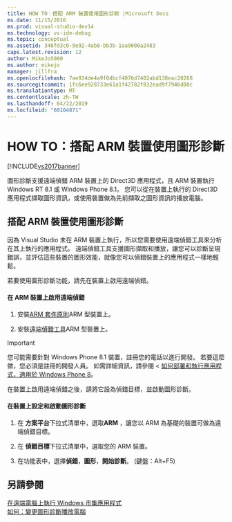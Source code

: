 ```yaml
---
title: HOW TO：搭配 ARM 裝置使用圖形診斷 |Microsoft Docs
ms.date: 11/15/2016
ms.prod: visual-studio-dev14
ms.technology: vs-ide-debug
ms.topic: conceptual
ms.assetid: 346fd3c0-9e92-4ab8-bb3b-1aa9000a2483
caps.latest.revision: 12
author: MikeJo5000
ms.author: mikejo
manager: jillfra
ms.openlocfilehash: 7ae934de4a9f0dbcf4076d7402abd138eac20268
ms.sourcegitcommit: 1fc6ee928733e61a1f42782f832ead9f7946d00c
ms.translationtype: MT
ms.contentlocale: zh-TW
ms.lasthandoff: 04/22/2019
ms.locfileid: "60104871"
---
```

# <a name="how-to-use-graphics-diagnostics-with-an-arm-device"></a>HOW TO：搭配 ARM 裝置使用圖形診斷
[!INCLUDE[vs2017banner](../includes/vs2017banner.md)]

圖形診斷支援遠端偵錯 ARM 裝置上的 Direct3D 應用程式，且 ARM 裝置執行 Windows RT 8.1 或 Windows Phone 8.1。 您可以從在裝置上執行的 Direct3D 應用程式擷取圖形資訊，或使用裝置做為先前擷取之圖形資訊的播放電腦。  
  
## <a name="using-graphics-diagnostics-with-an-arm-based-device"></a>搭配 ARM 裝置使用圖形診斷  
 因為 Visual Studio 未在 ARM 裝置上執行，所以您需要使用遠端偵錯工具來分析在其上執行的應用程式。 遠端偵錯工具支援圖形擷取和播放，讓您可以診斷呈現錯誤，並評估這些裝置的圖形效能，就像您可以偵錯裝置上的應用程式一樣地輕鬆。  
  
 若要使用圖形診斷功能，請先在裝置上啟用遠端偵錯。  
  
#### <a name="to-enable-remote-debugging-on-your-arm-based-device"></a>在 ARM 裝置上啟用遠端偵錯  
  
1. 安裝[ARM 套件原則](http://msdn.microsoft.com/windows/desktop/dn469188)ARM 型裝置上。  
  
2. 安裝[遠端偵錯工具](https://my.visualstudio.com/Downloads?q=remote%20tools%20visual%20studio%202015)ARM 型裝置上。  
  
> [!IMPORTANT]
>  您可能需要針對 Windows Phone 8.1 裝置，註冊您的電話以進行開發。 若要這麼做，您必須是註冊的開發人員。 如需詳細資訊，請參閱 <<c0> [ 如何部署和執行應用程式，適用於 Windows Phone 8](http://msdn.microsoft.com/library/windowsphone/develop/ff402565.aspx)。  
  
 在裝置上啟用遠端偵錯之後，請將它設為偵錯目標，並啟動圖形診斷。  
  
#### <a name="to-configure-and-start-graphics-diagnostics-on-your-device"></a>在裝置上設定和啟動圖形診斷  
  
1. 在 **方案平台**下拉式清單中，選取**ARM** ，讓您以 ARM 為基礎的裝置可做為遠端偵錯目標。  
  
2. 在 **偵錯目標**下拉式清單中，選取您的 ARM 裝置。  
  
3. 在功能表中，選擇**偵錯**，**圖形**，**開始診斷**。 (鍵盤：Alt+F5)  
  
## <a name="see-also"></a>另請參閱  
 [在遠端電腦上執行 Windows 市集應用程式](../debugger/run-windows-store-apps-on-a-remote-machine.md)   
 [如何：變更圖形診斷播放電腦](../debugger/how-to-change-the-graphics-diagnostics-playback-machine.md)
